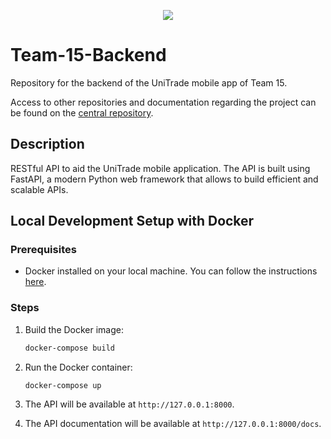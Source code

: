 <p align="center">
  <img src="https://github.com/user-attachments/assets/d9c35359-704d-4514-87fa-d315b5577fb0" />
</p>

# Team-15-Backend
Repository for the backend of the UniTrade mobile app of Team 15.

Access to other repositories and documentation regarding the project can be found on the [central repository](https://github.com/fedemelo/Team-15-Wiki).

## Description

RESTful API to aid the UniTrade mobile application. The API is built using FastAPI, a modern Python web framework that allows to build efficient and scalable APIs.

## Local Development Setup with Docker

### Prerequisites

- Docker installed on your local machine. You can follow the instructions [here](https://docs.docker.com/get-docker/).

### Steps

1. Build the Docker image:

   ```bash
   docker-compose build
   ```


2. Run the Docker container:

   ```bash
   docker-compose up
   ```

3. The API will be available at `http://127.0.0.1:8000`.
4. The API documentation will be available at `http://127.0.0.1:8000/docs`.
